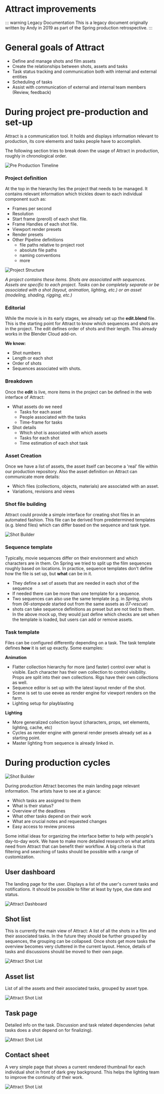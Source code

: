 # Attract improvements

::: warning Legacy Documentation
This is a legacy document originally written by Andy in 2019 as part of the Spring production retrospective.
:::

# General goals of Attract

- Define and manage shots and film assets
- Create the relationships between shots, assets and tasks
- Task status tracking and communication both with internal and external entities
- Scheduling of tasks
- Assist with communication of external and internal team members (Review, feedback)

# During project pre-production and set-up

Attract is a communication tool. It holds and displays information relevant to production, its core elements and tasks people have to accomplish. 

The following section tries to break down the usage of Attract in production, roughly in chronological order.

![Pre Production Timeline](/media/archive/pipeline-proposal-2019/pre_production_timeline.png)

### Project definition

At the top in the hierarchy lies the project that needs to be managed. It contains relevant information which trickles down to each individual component such as:

- Frames per second
- Resolution
- Start frame (preroll) of each shot file.
- Frame Handles of each shot file.
- Viewport render presets
- Render presets
- Other Pipeline definitions
    - file paths relative to project root
    - absolute file paths
    - naming conventions
    - more

![Project Structure](/media/archive/pipeline-proposal-2019/project_structure.png)

*A project contains these items. Shots are associated with sequences. Assets are specific to each project. Tasks can be completely separate or be associated with a shot (layout, animation, lighting, etc.) or an asset (modeling, shading, rigging, etc.)*

### Editorial

While the movie is in its early stages, we already set up the **edit.blend** file. This is the starting point for Attract to know which sequences and shots are in the project. The edit defines order of shots and their length. This already works in the Blender Cloud add-on.

**We know:**

- Shot numbers
- Length or each shot
- Order of shots
- Sequences associated with shots.

### Breakdown

Once the **edit** is live, more items in the project can be defined in the web interface of Attract:

- What assets do we need
    - Tasks for each asset
    - People associated with the tasks
    - Time-frame for tasks
- Shot details
    - Which shot is associated with which assets
    - Tasks for each shot
    - Time estimation of each shot task

### Asset Creation

Once we have a list of assets, the asset itself can become a 'real' file within our production repository. Also the asset definition on Attract can communicate more details:

- Which files (collections, objects, materials) are associated with an asset.
- Variations, revisions and views

### Shot file building

Attract could provide a simple interface for creating shot files in an automated fashion. This file can be derived from predetermined templates (e.g. blend files) which can differ based on the sequence and task type.

![Shot Builder](/media/archive/pipeline-proposal-2019/shot_builder_flow.png)

### Sequence template

Typically, movie sequences differ on their environment and which characters are in them. On Spring we tried to split up the film sequences roughly based on locations. In practice, sequence templates don't define how the file is set up, but **what** can be in it.

- They define a set of assets that are needed in each shot of the sequence
- If needed there can be more than one template for a sequence.
- Two sequences can also use the same template (e.g. in *Spring,* shots from *06-stampede* started out from the same assets as *07-rescue*)
- shots can take sequence definitions as preset but are not tied to them. In the above mock up, they would just define which checks are set when the template is loaded, but users can add or remove assets.

### Task template

Files can be configured differently depending on a task. The task template defines **how** it is set up exactly. Some examples:

**Animation**

- Flatter collection hierarchy for more (and faster) control over what is visible. Each character has their own collection to control visibility. Props are split into their own collections. Rigs have their own collections as well.
- Sequence editor is set up with the latest layout render of the shot.
- Scene is set to use eevee as render engine for viewport renders on the farm.
- Lighting setup for playblasting

**Lighting**

- More generalized collection layout (characters, props, set elements, lighting, cache, etc)
- Cycles as render engine with general render presets already set as a starting point.
- Master lighting from sequence is already linked in.

# During production cycles

![Shot Builder](/media/archive/pipeline-proposal-2019/production_timeline_2.png)

During production Attract becomes the main landing page relevant information. The artists have to see at a glance:

- Which tasks are assigned to them
- What is their status?
- Overview of the deadlines
- What other tasks depend on their work
- What are crucial notes and requested changes
- Easy access to review process

Some initial ideas for organizing the interface better to help with people's day-to-day work. We have to make more detailed research on what artists need from Attract that can benefit their workflow. A big criteria is that filtering and searching of tasks should be possible with a range of customization.

## User dashboard
The landing page for the user. Displays a list of the user's current tasks and notifications. It should be possible to filter at least by type, due date and status.

![Attract Dashboard](/media/archive/pipeline-proposal-2019/attract_dashboard.png)

## Shot list
This is currently the main view of Attract: A list of all the shots in a film and their associated tasks. In the future they should be further grouped by sequences, the grouping can be collapsed. Once shots get more tasks the overview becomes very cluttered in the current layout. Hence, details of tasks and discussions should be moved to their own page. 

![Attract Shot List](/media/archive/pipeline-proposal-2019/attract_shot_list.png)

## Asset list
List of all the assets and their associated tasks, grouped by asset type.

![Attract Shot List](/media/archive/pipeline-proposal-2019/attract_asset_list.png)

## Task page
Detailed info on the task. Discussion and task related dependencies (what tasks does a shot depend on for finalizing).

![Attract Shot List](/media/archive/pipeline-proposal-2019/attract_task_page.png)


## Contact sheet
A very simple page that shows a current rendered thumbnail for each individual shot in front of dark grey background. This helps the lighting team to improve the continuity of their work.

![Attract Shot List](/media/archive/pipeline-proposal-2019/attract_contact_sheet.png)

